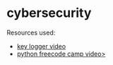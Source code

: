 # cybersecurity

Resources used:
<ul>
<li><a href="https://www.youtube.com/watch?v=TbMKwl11itQ">key logger video</a></li>
<li><a href="https://www.youtube.com/watch?v=FGdiSJakIS4">python freecode camp video></a></li>
</ul>
